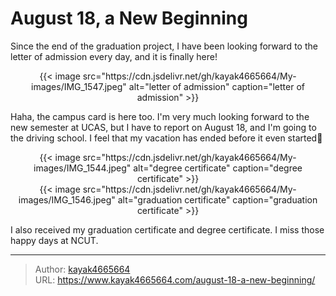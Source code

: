 # August 18, a New Beginning

Since the end of the graduation project, I have been looking forward to the letter of admission every day, and it is finally here!
<!--more-->

<div align="center">
{{< image src="https://cdn.jsdelivr.net/gh/kayak4665664/My-images/IMG_1547.jpeg" alt="letter of admission" caption="letter of admission" >}}
</div>

Haha, the campus card is here too. I'm very much looking forward to the new semester at UCAS, but I have to report on August 18, and I'm going to the driving school. I feel that my vacation has ended before it even started🥹

<div align="center">
{{< image src="https://cdn.jsdelivr.net/gh/kayak4665664/My-images/IMG_1544.jpeg" alt="degree certificate" caption="degree certificate" >}}
</div>
<div align="center">
{{< image src="https://cdn.jsdelivr.net/gh/kayak4665664/My-images/IMG_1546.jpeg" alt="graduation certificate" caption="graduation certificate" >}}
</div>

I also received my graduation certificate and degree certificate. I miss those happy days at NCUT.

---

> Author: [kayak4665664](https://github.com/kayak4665664)  
> URL: https://www.kayak4665664.com/august-18-a-new-beginning/  

